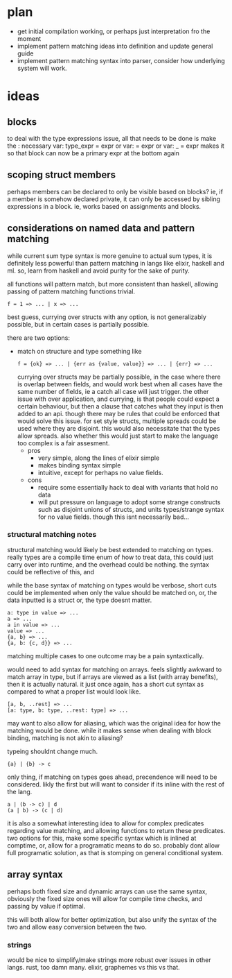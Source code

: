 # plan

- get initial compilation working, or perhaps just interpretation fro the moment
- implement pattern matching ideas into definition and update general guide
- implement pattern matching syntax into parser, consider how underlying system will work.

# ideas

## blocks

to deal with the type expressions issue, all that needs to be done is make the : necessary
var: type_expr = expr
or 
var: = expr
or
var: _ = expr
makes it so that block can now be a primary expr at the bottom again

## scoping struct members

perhaps members can be declared to only be visible based on blocks?
ie, if a member is somehow declared private, it can only be accessed by sibling expressions in a block.
ie, works based on assignments and blocks.

## considerations on named data and pattern matching

while current sum type syntax is more genuine to actual sum types,
it is definitely less powerful than pattern matching in langs like elixir, haskell and ml.
so, learn from haskell and avoid purity for the sake of purity.

all functions will pattern match, but more consistent than haskell, allowing passing of pattern matching functions trivial.
```
f = 1 => ... | x => ...
```

best guess, currying over structs with any option, is not generalizably possible,
but in certain cases is partially possible.

there are two options:
- match on structure and type
    something like
    ```
    f = {ok} => ... | {err as {value, value}} => ... | {err} => ...
    ```
    currying over structs may be partially possible, in the case where there is overlap between fields,
    and would work best when all cases have the same number of fields, ie a catch all case will just trigger.
    the other issue with over application, and currying,
    is that people could expect a certain behaviour, but then a clause that catches what they input is then added to an api.
    though there may be rules that could be enforced that would solve this issue.
    for set style structs, multiple spreads could be used where they are disjoint.
    this would also necessitate that the types allow spreads.
    also whether this would just start to make the language too complex is a fair assesment.
    - pros
        - very simple, along the lines of elixir simple
        - makes binding syntax simple
        - intuitive, except for perhaps no value fields.
    - cons
        - require some essentially hack to deal with variants that hold no data
        - will put pressure on language to adopt some strange constructs
            such as disjoint unions of structs, and units types/strange syntax for no value fields.
            though this isnt necessarily bad...

### structural matching notes

structural matching would likely be best extended to matching on types.
really types are a compile time enum of how to treat data, this could just carry over into runtime, and the overhead could be nothing.
the syntax could be reflective of this, and 

while the base syntax of matching on types would be verbose,
short cuts could be implemented when only the value should be matched on, 
or, the data inputted is a struct
or, the type doesnt matter.

```
a: type in value => ...
a => ...
a in value => ...
value => ...
{a, b} => ...
{a, b: {c, d}} => ...
```

matching multiple cases to one outcome may be a pain syntaxtically.

would need to add syntax for matching on arrays.
feels slightly awkward to match array in type, but if arrays are viewed as a list (with array benefits), then it is actually natural.
it just once again, has a short cut syntax as compared to what a proper list would look like.
```
[a, b, ..rest] => ...
[a: type, b: type, ..rest: type] => ...
```

may want to also allow for aliasing, which was the original idea for how the matching would be done.
while it makes sense when dealing with block binding, matching is not akin to aliasing? 

typeing shouldnt change much.
```
{a} | {b} -> c
```
only thing, if matching on types goes ahead, precendence will need to be considered.
likly the first but will want to consider if its inline with the rest of the lang.
```
a | (b -> c) | d
(a | b) -> (c | d)
```

it is also a somewhat interesting idea to allow for complex predicates regarding value matching, 
and allowing functions to return these predicates.
two options for this, make some specific syntax which is inlined at comptime, or, allow for a programatic means to do so.
probably dont allow full programatic solution, as that is stomping on general conditional system.

## array syntax

perhaps both fixed size and dynamic arrays can use the same syntax,
obviously the fixed size ones will allow for compile time checks, and passing by value if optimal.

this will both allow for better optimization, but also unify the syntax of the two and allow easy conversion between the two.

### strings

would be nice to simplify/make strings more robust over issues in other langs.
rust, too damn many. 
elixir, graphemes vs this vs that.
